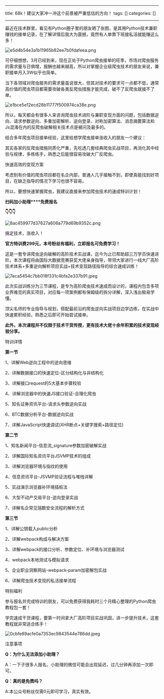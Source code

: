 
--- 
title:  68k！建议大家冲一冲这个前景被严重低估的方向！ 
tags: []
categories: [] 

---
最近在技术群里，看见有Python圈子里的朋友晒了张图，是其用Python技术兼职赚钱的接单记录，在了解详情后我大为震撼，竟然有人单靠下班接私活就能赚这么多！

<img src="https://img-blog.csdnimg.cn/img_convert/e5d4b54e3a1b11965b82ee7b0fdafeea.png" alt="e5d4b54e3a1b11965b82ee7b0fdafeea.png">

可仔细想想，3月已经到来，现在正处于Python爬虫接单的旺季，市场对爬虫服务的需求量与日俱增，报酬也越来越高，所以对掌握企业级爬虫技术的朋友来说，兼职接单月入3W似乎也简单。

当下各领域对爬虫服务的需求量虽说很大，但其对技术的要求可一点都不低，通常高价值的爬虫项目都需要攻破各类反爬虫措施才能完成，破不了反爬虫就接不了单。

<img src="https://img-blog.csdnimg.cn/img_convert/e1bce5e12ecd28b11777f500974ca38e.png" alt="e1bce5e12ecd28b11777f500974ca38e.png">

所以，每天都会有很多人来咨询爬虫技术进阶与兼职变现方面的问题，包括数据逆向、请求参数逆向、多重加密解析、逆向登录、对称加密算法、消息摘要算法和Js混淆在内的反爬虫破解相关技术点是被问及最多的。

结合多年爬虫项目接单经验，这里给想学爬虫接单涨收入的朋友一个建议：

其实各家的反爬虫措施同质化严重，先吃透几套经典爬虫实战项目，再消化其中经验与规律，多练练手，熟悉之后能很容易攻破大厂反爬虫。

快速高效的变现方案

考虑到有价值的爬虫项目都在名企内部，普通人几乎接触不到，即使真能找到好项目，在缺乏指导的情况下学习也很不容易。

所以，要想快速掌握爬虫，我建议直接来参加爬虫技术的速成特训计划！

**扫码加小助理****免费报名**

**👇👇👇**

<img src="https://img-blog.csdnimg.cn/img_convert/8ac459977d37627a606a779d69b9352c.png" alt="8ac459977d37627a606a779d69b9352c.png">

搞定技术，涨收入！

**官方特训费299元，本号粉丝有福利，立即报名可免费学习！**

这是一套专讲爬虫逆向破解的高阶技术实战课，迄今为止已帮助超三万学员快速进阶。本次课程将由国际大数据竞赛获奖大佬亲身指导，带领大家进行一线大厂高阶技术体系+多重逆向解析项目实战+技术变现路径指导的综合速成训练！

<img src="https://img-blog.csdnimg.cn/img_convert/7eca5454c7bb018f331c4bfa2e337b91.jpeg" alt="7eca5454c7bb018f331c4bfa2e337b91.jpeg">

此次实战训练分为三节课程，是专为高阶爬虫技术速成而设计的，课程内包含多项业界难觅的真实项目，对应每一项案例都有保姆级的拆分详解，深入浅出极易学懂。

顶尖名师的专业指导与规划，搭配最前沿的爬虫逆向实战项目边学边练，在实战中快速累积经验，熟悉之后即可开始尝试接单。

**此外，本次课程并不仅限于技术干货传授，更有技术大佬十余年积累的技术变现经验分享。**

特训详情

**第一节**

1、详解Web逆向工程中的逆向思维

2、详解数据接口的快速定位-区分结构化与非结构化

3、详解接口request的5大基本步骤校验

4、详解浏览器中的快速JS接口验证-合理化爬虫

5、知名证券资讯平台-请求头参数逆向实战

6、BTC数据分析平台-数据逆向实战

7、详解JavaScript快速调试(XHR断点+关键字搜索+路径定位)

**第二节**

1、知名新闻平台-信息流_signature参数加密破解实战

2、详解国际知名资讯平台JSVMP技术的组成

3、详解浏览器环境与指纹的使用

4、信息资讯平台-JSVMP验证流程与堆栈详解

5、实战演示浏览器补环境插桩法

6、大型不动产交易平台-逆向登录实战

7、详解名企常见瑞数安全流程的解析方式

**第三节**

1、详解公钥载入public分析

2、详解webpack构成与解决方案

3、详解webpack的接口分析、参数定位、补环境与浏览器测试

4、webpack本地测试与模拟请求

5、企业职业洞察网站-webpack-param加密解包实战

6、详解爬虫技术变现的私活接单流程

特别福利

参与报名并完成特训的朋友，可以免费获得我耗时三个月精心整理的Python爬虫教程包一套！

学完速成干货课程，要第一时间拿大厂高阶项目实战巩固，进一步提升技术，这套教程就非常适合练手！

<img src="https://img-blog.csdnimg.cn/img_convert/0cbfe89acfe0a7353ec9843544e786dd.jpeg" alt="0cbfe89acfe0a7353ec9843544e786dd.jpeg">

注意事项

**Q：为什么无法添加小助理？**

A：一下子很多人报名，小助理的微信可能会出现延迟，过几分钟再添加一次即可。

**Q：真的是免费吗？**

A:本公众号粉丝仅需0元即可学习，真实有效。
